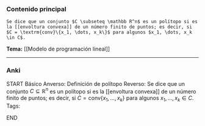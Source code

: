 ### Contenido principal

```ad-Formal
Se dice que un conjunto $C \subseteq \mathbb R^n$ es un polítopo si es la [[envoltura convexa]] de un número finito de puntos; es decir, si $C = \textrm{conv}\{x_1, \dots, x_k\}$ para algunos $x_1, \dots, x_k \in C$.
```

**Tema:** [[Modelo de programación lineal]]

---
### Anki

START
Básico
Anverso: Definición de polítopo
Reverso: Se dice que un conjunto $C \subseteq \mathbb R^n$ es un polítopo si es la [[envoltura convexa]] de un número finito de puntos; es decir, si $C = \textrm{conv}\{x_1, \dots, x_k\}$ para algunos $x_1, \dots, x_k \in C$.
Tags:
<!--ID: 1727083427977-->
END
